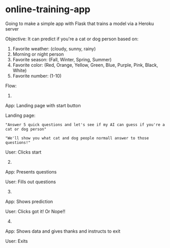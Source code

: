 # online-training-app
Going to make a simple app with Flask that trains a model via a Heroku server

Objective: It can predict if you're a cat or dog person based on: 
  1) Favorite weather: (cloudy, sunny, rainy)
  2) Morning or night person
  3) Favorite season: (Fall, Winter, Spring, Summer)
  4) Favorite color: (Red, Orange, Yellow, Green, Blue, Purple, Pink, Black, White)
  5) Favorite number: (1-10)

Flow:

1)

App: Landing page with start button

  Landing page: 
  
    "Answer 5 quick questions and let's see if my AI can guess if you're a cat or dog person"
  
    "We'll show you what cat and dog people normall answer to those questions!"

User: Clicks start

2)

App: Presents questions

User: Fills out questions

3)

App: Shows prediction

User: Clicks got it! Or Nope!!

4)

App: Shows data and gives thanks and instructs to exit

User: Exits
